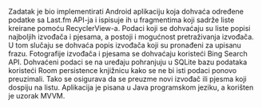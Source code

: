 Zadatak je bio implementirati Android aplikaciju koja dohvaća određene podatke sa Last.fm API-ja i ispisuje ih u fragmentima koji sadrže liste kreirane pomoću RecyclerView-a. Podaci koji se dohvaćaju su liste popisi najboljih izvođača i pjesama, a postoji i mogućnost pretraživanja izvođača. U tom slučaju se dohvaća popis izvođača koji su pronađeni za upisanu frazu. Fotografije izvođača i pjesama se dohvaćaju koristeći Bing Search API. Dohvaćeni podaci se na uređaju pohranjuju u SQLite bazu podataka koristeći Room persistence knjižnicu kako se ne bi isti podaci ponovo preuzimali. Tako se osigurava da se preuzme novi izvođač ili pjesma koji dospiju na listu. Aplikacija je pisana u Java programskom jeziku, a korišten je uzorak MVVM.
